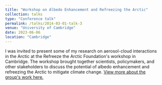 ```yaml
---
title: "Workshop on Albedo Enhancement and Refreezing the Arctic"
collection: talks
type: "Conference talk"
permalink: /talks/2014-03-01-talk-3
venue: "University of Cambridge"
date: 2023-06-06
location: "Cambridge"
---
```


I was invited to present some of my research on aerosol-cloud interactions in the Arctic at the Refreeze the Arctic Foundation's workshop in Cambridge. The workshop brought together scientists, policymakers, and other stakeholders to discuss the potential of albedo enhancement and refreezing the Arctic to mitigate climate change. [View more about the group's work here.](https://refreezethearcticfoundation.com)
